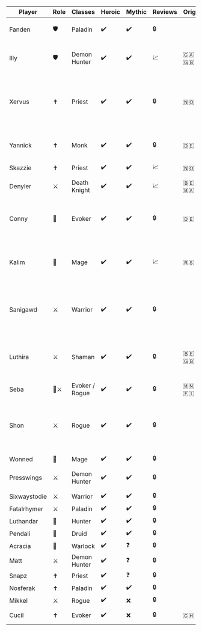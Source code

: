 | Player | Role | Classes | Heroic | Mythic | Reviews | Origin | Bio | Public | Status |
| --- | --- | --- | --- | --- | --- | --- | --- | --- | --- |
| Fanden        | 🛡️ | Paladin | ✔️ | ✔️ | 🔒 | | "literally the devil"<br>-Xervus | ✔️ | Raider |
| Illy          | 🛡️ | Demon Hunter | ✔️ | ✔️ | 📈 | 🇨🇦🇬🇧 | Looks forward to ✨crying✨ after her reviews | ✔️ | Raider |
| Xervus        | ✝️ | Priest | ✔️ | ✔️ | 🔒 | 🇳🇴 | Spiteful prick with access to LoF and the ability to let you die if you irk him (takes PI bribes) | ✔️ | Raider |
| Yannick       | ✝️ | Monk | ✔️ | ✔️ | 🔒 | 🇩🇪 | german healer<br>g2g representative | ✔️ | Raider |
| Skazzie       | ✝️ | Priest | ✔️ | ✔️ | 📈 | 🇳🇴 |  | ✔️ | Raider |
| Denyler       | ⚔️ | Death Knight | ✔️ | ✔️ | 📈 | 🇧🇪🇲🇦 | Supreme monkey leader | ✔️ | Raider |
| Conny         | 🧙 | Evoker | ✔️ | ✔️ | 🔒 | 🇩🇪 | not toxic, just german<br>(editor's note: where's the difference?) | ✔️ | Raider |
| Kalim | 🧙 | Mage | ✔️ | ✔️ | 📈 | 🇷🇸 | Absolute Madman. Also known as Saint Jerry the Goatfucker | ✔️ | Raider |
| Sanigawd | ⚔️ | Warrior | ✔️ | ✔️ | 🔒 |  | Absolute gaming warlord, that cant be touched, best to ever do it | ✔️ | Raider |
| Luthira | ⚔️ | Shaman | ✔️ | ✔️ | 🔒 | 🇧🇪🇬🇧 | Enh shaman main, altoholic extraordinaire. Also ginger, so guard your soul carefully! | ✔️ | Raider |
| Seba | 🧙⚔️ | Evoker / Rogue | ✔️ | ✔️ | 🔒 | 🇲🇳🇫🇮 | rip fartsniffer<br>rip pissjug | ✔️ | Raider |
| Shon | ⚔️ | Rogue | ✔️ | ✔️ | 🔒 |  | Absolute gaming warlord, that cant be touched, better than sanigawd | ✔️ | Raider |
| Wonned | 🧙 | Mage | ✔️ | ✔️ | 🔒 |  |   | ✔️ | Raider |
| Presswings | ⚔️ | Demon Hunter | ✔️ | ✔️ | 🔒 |  | the creator of illidan stormrage | ✔️ | Raider |
| Sixwaystodie | ⚔️ | Warrior | ✔️ | ✔️ | 🔒 |  |   | ❌ | Raider |
| Fatalrhymer | ⚔️ | Paladin | ✔️ | ✔️ | 🔒 |  |   | ❌ | Raider |
| Luthandar | 🧙 | Hunter | ✔️ | ✔️ | 🔒 |  |  | ❌ | Trial |
| Pendali | 🧙 | Druid | ✔️ | ✔️ | 🔒 |  |  | ❌ | Trial |
| Acracia | 🧙 | Warlock | ✔️ | ❓ | 🔒 |  |   | ❌ | Raider |
| Matt | ⚔️ | Demon Hunter | ✔️ | ❓ | 🔒 |  |   | ❌ | Raider |
| Snapz | ✝️ | Priest | ✔️ | ❓ | 🔒 |  |   | ❌ | Raider |
| Nosferak | ✝️ | Paladin | ✔️ | ✔️ | 🔒 |  |   | ❌ | Trial |
| Mikkel | ⚔️ | Rogue | ✔️ | ❌ | 🔒 |  |   | ✔️ | Raider |
| Cucil | ✝️ | Evoker | ✔️ | ❌ | 🔒 | 🇨🇭 | Phelsuma grandis | ✔️ | Raider |
